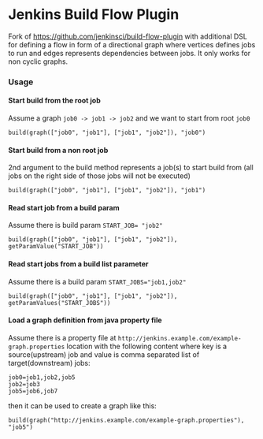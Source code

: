 Jenkins Build Flow Plugin
=========================

Fork of https://github.com/jenkinsci/build-flow-plugin with additional DSL for defining a flow in form of a directional
graph where vertices defines jobs to run and edges represents dependencies between jobs. It only works for non cyclic 
graphs.

### Usage

#### Start build from the root job
Assume a graph ```job0 -> job1 -> job2``` and we want to start from root ```job0```
```
build(graph(["job0", "job1"], ["job1", "job2"]), "job0")
```

#### Start build from a non root job
2nd argument to the build method represents a job(s) to start build from (all jobs on the right side of those jobs
will not be executed)
```
build(graph(["job0", "job1"], ["job1", "job2"]), "job1")
```

#### Read start job from a build param
Assume there is build param ```START_JOB= "job2"```
```
build(graph(["job0", "job1"], ["job1", "job2"]), getParamValue("START_JOB"))
```

#### Read start jobs from a build list parameter
Assume there is a build param ```START_JOBS="job1,job2"```
```
build(graph(["job0", "job1"], ["job1", "job2"]), getParamValues("START_JOBS"))
```

#### Load a graph definition from java property file

Assume there is a property file at ```http://jenkins.example.com/example-graph.properties``` location with
the following content where key is a source(upstream) job and value is comma separated list of target(downstream) jobs:

```
job0=job1,job2,job5
job2=job3
job5=job6,job7
```

then it can be used to create a graph like this:

```
build(graph("http://jenkins.example.com/example-graph.properties"), "job5")
```
